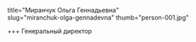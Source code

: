 title="Миранчук Ольга Геннадьевна"    
slug="miranchuk-olga-gennadevna"
thumb="person-001.jpg"   

+++
Генеральный директор